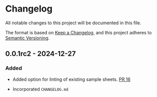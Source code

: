 # Changelog

All notable changes to this project will be documented in this file.

The format is based on [Keep a Changelog](https://keepachangelog.com/en/1.1.0/),
and this project adheres to [Semantic Versioning](https://semver.org/spec/v2.0.0.html).

## 0.0.1rc2 - 2024-12-27

### Added

- Added option for linting of existing sample sheets. [PR 16](https://github.com/DOED-DAAD/mikrokondo-tools/pull/16)

- Incorporated `CHANGELOG.md`